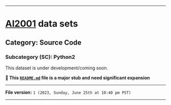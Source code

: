 
***

# [AI2001](https://github.com/seanpm2001/AI2001/) data sets

## Category: Source Code

### Subcategory (SC): Python2

This dataset is under development/coming soon.

**🌱️ This [`README.md`](/README.md) file is a major stub and need significant expansion**

***

**File version:** `1 (2023, Sunday, June 25th at 10:40 pm PST)`

***

